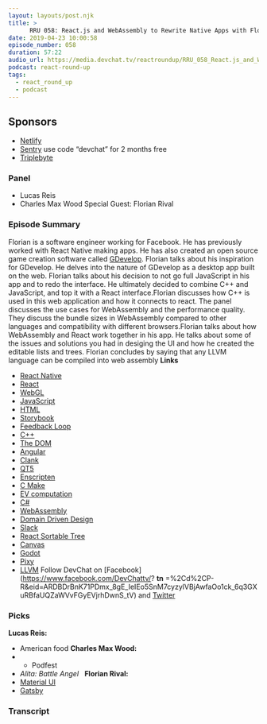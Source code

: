 ```yaml
---
layout: layouts/post.njk
title: >
      RRU 058: React.js and WebAssembly to Rewrite Native Apps with Florian Rival
date: 2019-04-23 10:00:58
episode_number: 058
duration: 57:22
audio_url: https://media.devchat.tv/reactroundup/RRU_058_React.js_and_WebAssembly_to_Rewrite_Native_Apps_with_Florian_Rival.mp3
podcast: react-round-up
tags: 
  - react_round_up
  - podcast
---
```


## **Sponsors**

- [Netlify](https://www.netlify.com/)
- [Sentry](https://sentry.io/) use code “devchat” for 2 months free
- [Triplebyte](https://triplebyte.com/react)

### **Panel**

- Lucas Reis
- Charles Max Wood
Special Guest: Florian Rival
### **Episode Summary**
Florian is a software engineer working for Facebook. He has previously worked with React Native making apps. He has also created an open source game creation software called [GDevelop](https://gdevelop-app.com/). Florian talks about his inspiration for GDevelop. He delves into the nature of GDevelop as a desktop app built on the web. Florian talks about his decision to not go full JavaScript in his app and to redo the interface. He ultimately decided to combine C++ and JavaScript, and top it with a React interface.Florian discusses how C++ is used in this web application and how it connects to react. The panel discusses the use cases for WebAssembly and the performance quality. They discuss the bundle sizes in WebAssembly compared to other languages and compatibility with different browsers.Florian talks about how WebAssembly and React work together in his app. He talks about some of the issues and solutions you had in desiging the UI and how he created the editable lists and trees. Florian concludes by saying that any LLVM language can be compiled into web assembly **Links**
- [React Native](https://github.com/topics/react-native)
- [React](https://github.com/facebook/react)
- [WebGL](https://github.com/KhronosGroup/WebGL)
- [JavaScript](https://github.com/topics/javascript)
- [HTML](https://github.com/topics/html)
- [Storybook](https://github.com/topics/storybook)
- [Feedback Loop](https://www.quora.com/What-is-feedback-loop)
- [C++](https://github.com/topics/cpp)
- [The DOM](https://developer.mozilla.org/en-US/docs/Web/API/Document_Object_Model/Introduction)
- [Angular](https://github.com/angular/angular.js)
- [Clank](https://github.com/Wolfr/clank)
- [QT5](https://github.com/topics/qt5)
- [Enscripten](https://github.com/emscripten-core/emscripten)
- [C Make](https://cmake.org/)
- [EV computation](https://www.investopedia.com/terms/e/enterprisevalue.asp)
- [C#](https://github.com/topics/csharp)
- [WebAssembly](https://webassembly.org/)
- [Domain Driven Design](https://airbrake.io/blog/software-design/domain-driven-design)
- [Slack](https://slack.com/)
- [React Sortable Tree](https://github.com/frontend-collective/react-sortable-tree)
- [Canvas](https://github.com/fabricjs/fabric.js)
- [Godot](https://godotengine.org/)
- [Pixy](https://pixycam.com/pixy-cmucam5/)
- [LLVM](https://llvm.org/)
Follow DevChat on [Facebook](https://www.facebook.com/DevChattv/? __tn__ =%2Cd%2CP-R&eid=ARDBDrBnK71PDmx_8gE_IeIEo5SnM7cyzylVBjAwfaOo1ck_6q3GXuRBfaUQZaWVvFGyEVjrhDwnS_tV) and [Twitter](https://twitter.com/devchattv?lang=en)
### **Picks**
 **Lucas Reis:**
- American food
**Charles Max Wood:**
- 
  - Podfest
&nbsp;
- _Alita: Battle Angel_
&nbsp; **Florian Rival:**
- [Material UI](https://material-ui.com/)
- [Gatsby](https://www.gatsbyjs.org/)


### Transcript


